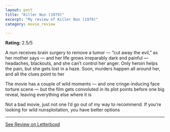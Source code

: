 ```yaml
---
layout: post
title: "Killer Nun (1979)"
excerpt: "My review of Killer Nun (1979)"
category: movie_review

---
```


**Rating:** 2.5/5

A nun receives brain surgery to remove a tumor — “cut away the evil,” as her mother says — and her life grows irreparably dark and painful — headaches, blackouts, and she can’t control her anger. Only heroin helps the pain, but she gets lost in a haze. Soon, murders happen all around her, and all the clues point to her

The movie has a couple of wild moments — and one cringe-inducing face torture scene — but the film gets convoluted in its plot points before one big reveal, leaving everything else where it is

Not a bad movie, just not one I’d go out of my way to recommend. If you’re looking for wild nunsploitation, you have better options

<hr>

[See Review on Letterboxd](https://boxd.it/4lN4TD)
